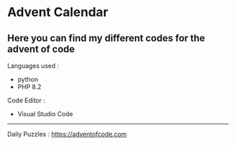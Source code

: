 # Advent Calendar

Here you can find my different codes for the advent of code
---
Languages used :
- python
- PHP 8.2

Code Editor :
- Visual Studio Code
---
Daily Puzzles : https://adventofcode.com
